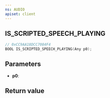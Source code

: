 ```yaml
---
ns: AUDIO
apiset: client
---
```

## IS_SCRIPTED_SPEECH_PLAYING

```c
// 0xCC9AA18DCC7084F4
BOOL IS_SCRIPTED_SPEECH_PLAYING(Any p0);
```


## Parameters
* **p0**:

## Return value

